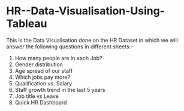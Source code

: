# HR--Data-Visualisation-Using-Tableau

This is the Data Visualisation done on the HR Dataset in which we will answer the following questions in different sheets:-



1) How many people are in each Job? 
2) Gender distribution 
3) Age spread of our staff
4) Which jobs pay more? 
5) Qualification vs. Salary 
6) Staff growth trend in the last 5 years
7) Job title vs Leave 
8) Quick HR Dashboard
